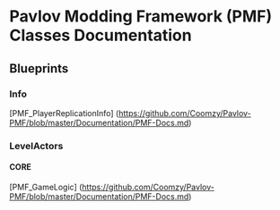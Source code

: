 # Pavlov Modding Framework (PMF) Classes Documentation

## Blueprints ##

### Info ###

[PMF_PlayerReplicationInfo] (https://github.com/Coomzy/Pavlov-PMF/blob/master/Documentation/PMF-Docs.md)

### LevelActors ###

#### CORE ####

[PMF_GameLogic] (https://github.com/Coomzy/Pavlov-PMF/blob/master/Documentation/PMF-Docs.md)
